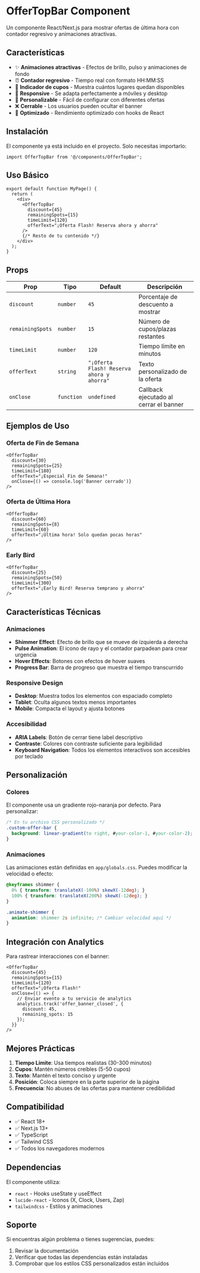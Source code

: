 # OfferTopBar Component

Un componente React/Next.js para mostrar ofertas de última hora con contador regresivo y animaciones atractivas.

## Características

- ✨ **Animaciones atractivas** - Efectos de brillo, pulso y animaciones de fondo
- ⏰ **Contador regresivo** - Tiempo real con formato HH:MM:SS
- 👥 **Indicador de cupos** - Muestra cuántos lugares quedan disponibles
- 📱 **Responsive** - Se adapta perfectamente a móviles y desktop
- 🎨 **Personalizable** - Fácil de configurar con diferentes ofertas
- ❌ **Cerrable** - Los usuarios pueden ocultar el banner
- 🚀 **Optimizado** - Rendimiento optimizado con hooks de React

## Instalación

El componente ya está incluido en el proyecto. Solo necesitas importarlo:

```tsx
import OfferTopBar from '@/components/OfferTopBar';
```

## Uso Básico

```tsx
export default function MyPage() {
  return (
    <div>
      <OfferTopBar 
        discount={45}
        remainingSpots={15}
        timeLimit={120}
        offerText="¡Oferta Flash! Reserva ahora y ahorra"
      />
      {/* Resto de tu contenido */}
    </div>
  );
}
```

## Props

| Prop | Tipo | Default | Descripción |
|------|------|---------|-------------|
| `discount` | `number` | `45` | Porcentaje de descuento a mostrar |
| `remainingSpots` | `number` | `15` | Número de cupos/plazas restantes |
| `timeLimit` | `number` | `120` | Tiempo límite en minutos |
| `offerText` | `string` | `"¡Oferta Flash! Reserva ahora y ahorra"` | Texto personalizado de la oferta |
| `onClose` | `function` | `undefined` | Callback ejecutado al cerrar el banner |

## Ejemplos de Uso

### Oferta de Fin de Semana
```tsx
<OfferTopBar 
  discount={30}
  remainingSpots={25}
  timeLimit={180}
  offerText="¡Especial Fin de Semana!"
  onClose={() => console.log('Banner cerrado')}
/>
```

### Oferta de Última Hora
```tsx
<OfferTopBar 
  discount={60}
  remainingSpots={8}
  timeLimit={60}
  offerText="¡Última hora! Solo quedan pocas horas"
/>
```

### Early Bird
```tsx
<OfferTopBar 
  discount={25}
  remainingSpots={50}
  timeLimit={300}
  offerText="¡Early Bird! Reserva temprano y ahorra"
/>
```

## Características Técnicas

### Animaciones
- **Shimmer Effect**: Efecto de brillo que se mueve de izquierda a derecha
- **Pulse Animation**: El icono de rayo y el contador parpadean para crear urgencia
- **Hover Effects**: Botones con efectos de hover suaves
- **Progress Bar**: Barra de progreso que muestra el tiempo transcurrido

### Responsive Design
- **Desktop**: Muestra todos los elementos con espaciado completo
- **Tablet**: Oculta algunos textos menos importantes
- **Mobile**: Compacta el layout y ajusta botones

### Accesibilidad
- **ARIA Labels**: Botón de cerrar tiene label descriptivo
- **Contraste**: Colores con contraste suficiente para legibilidad
- **Keyboard Navigation**: Todos los elementos interactivos son accesibles por teclado

## Personalización

### Colores
El componente usa un gradiente rojo-naranja por defecto. Para personalizar:

```css
/* En tu archivo CSS personalizado */
.custom-offer-bar {
  background: linear-gradient(to right, #your-color-1, #your-color-2);
}
```

### Animaciones
Las animaciones están definidas en `app/globals.css`. Puedes modificar la velocidad o efecto:

```css
@keyframes shimmer {
  0% { transform: translateX(-100%) skewX(-12deg); }
  100% { transform: translateX(200%) skewX(-12deg); }
}

.animate-shimmer {
  animation: shimmer 2s infinite; /* Cambiar velocidad aquí */
}
```

## Integración con Analytics

Para rastrear interacciones con el banner:

```tsx
<OfferTopBar 
  discount={45}
  remainingSpots={15}
  timeLimit={120}
  offerText="¡Oferta Flash!"
  onClose={() => {
    // Enviar evento a tu servicio de analytics
    analytics.track('offer_banner_closed', {
      discount: 45,
      remaining_spots: 15
    });
  }}
/>
```

## Mejores Prácticas

1. **Tiempo Límite**: Usa tiempos realistas (30-300 minutos)
2. **Cupos**: Mantén números creíbles (5-50 cupos)
3. **Texto**: Mantén el texto conciso y urgente
4. **Posición**: Coloca siempre en la parte superior de la página
5. **Frecuencia**: No abuses de las ofertas para mantener credibilidad

## Compatibilidad

- ✅ React 18+
- ✅ Next.js 13+
- ✅ TypeScript
- ✅ Tailwind CSS
- ✅ Todos los navegadores modernos

## Dependencias

El componente utiliza:
- `react` - Hooks useState y useEffect
- `lucide-react` - Iconos (X, Clock, Users, Zap)
- `tailwindcss` - Estilos y animaciones

## Soporte

Si encuentras algún problema o tienes sugerencias, puedes:
1. Revisar la documentación
2. Verificar que todas las dependencias están instaladas
3. Comprobar que los estilos CSS personalizados están incluidos






